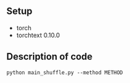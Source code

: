 ## Setup
* torch
* torchtext 0.10.0

## Description of code
```
python main_shuffle.py --method METHOD
```
